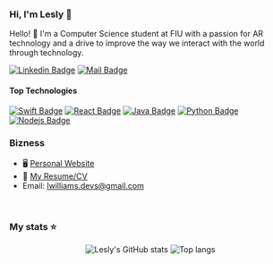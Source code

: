 ### Hi, I'm Lesly 👋

Hello! 👋 I'm a Computer Science student at FIU with a passion for AR technology and a drive to improve the way we interact with the world through technology. 

[![Linkedin Badge](https://img.shields.io/badge/-Lesly_Williams-0e76a8?style=flat&labelColor=0e76a8&logo=linkedin&logoColor=white)](https://www.linkedin.com/in/lesly-williams-2aa977237/) 
[![Mail Badge](https://img.shields.io/badge/-Lesly_Williams-c0392b?style=flat&labelColor=c0392b&logo=gmail&logoColor=white)](mailto:lwilliams.devs@gmail.com)

#### Top Technologies

[![Swift Badge](https://img.shields.io/badge/-Swift-FA7343?style=for-the-badge&labelColor=black&logo=swift&logoColor=FA7343)](#)
[![React Badge](https://img.shields.io/badge/-React-61DBFB?style=for-the-badge&labelColor=black&logo=react&logoColor=61DBFB)](#)
[![Java Badge](https://img.shields.io/badge/-Java-007396?style=for-the-badge&labelColor=black&logo=Java&logoColor=007396)](#)
[![Python Badge](https://img.shields.io/badge/-Python-3776AB?style=for-the-badge&labelColor=black&logo=python&logoColor=3776AB)](#)
[![Nodejs Badge](https://img.shields.io/badge/-Nodejs-3C873A?style=for-the-badge&labelColor=black&logo=node.js&logoColor=3C873A)](#) 


### Bizness
- 🖥️ [Personal Website](https://lwilliams002.github.io/personalweb/)
- :paperclip: [My Resume/CV](https://raw.githubusercontent.com/Lwilliams002/personalweb/master/public/Resume%20(%202024%20).pdf)
- Email: lwilliams.devs@gmail.com

<br/>

### My stats ⭐

<div align="center">
<img alt="Lesly's GitHub stats" src="https://github-readme-stats.vercel.app/api?username=lwilliams002&show_icons=true&theme=transparent"/>
<img alt="Top langs" src="https://github-readme-stats.vercel.app/api/top-langs/?username=lwilliams002&layout=compact&&langs_count=8"/>
</div>

